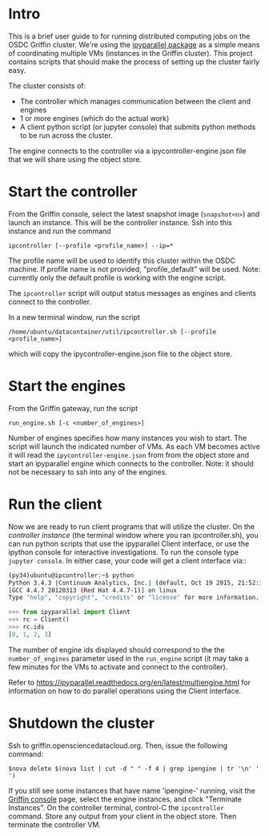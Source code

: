 # Intro

This is a brief user guide to for running distributed computing jobs on
the OSDC Griffin cluster.  We're using the [ipyparallel package](https://ipyparallel.readthedocs.org/en/latest/intro.html)
as a simple means of coordinating multiple VMs (instances in the Griffin cluster).
This project contains scripts that should make the process of setting up the cluster fairly easy.

The cluster consists of:

* The controller which manages communication between the client and engines
* 1 or more engines (which do the actual work)
* A client python script (or jupyter console) that submits python methods to be run across the cluster.

The engine connects to the controller via a ipycontroller-engine.json file that we will share using
the object store.

# Start the controller

From the Griffin console, select the latest snapshot image (`snapshot<n>`) and launch an instance.
This will be the controller instance.  Ssh into this instance and run the command

    ipcontroller [--profile <profile_name>] --ip=*

The profile name will be used to identify this
cluster within the OSDC machine.  If profile name is not provided, "profile_default" will be used.
Note: currently only the default profile is working with the engine script.

The `ipcontroller` script will output status messages as engines and clients connect to the controller.

In a new terminal window, run the script

    /home/ubuntu/datacontainer/util/ipcontroller.sh [--profile <profile_name>]

which will copy the ipycontroller-engine.json file to the object store.

# Start the engines

From the Griffin gateway, run the script

    run_engine.sh [-c <number_of_engines>]

Number of engines specifies how many instances you wish to start.  The script will launch the indicated number of VMs.  As each VM becomes active it will read the `ipycontroller-engine.json` from from the object store and start an ipyparallel engine which connects to the controller. Note: it should not be necessary to ssh into any of the engines.

# Run the client

Now we are ready to run client programs that will utilize the cluster.  On the *controller instance* (the
terminal window where you ran ipcontroller.sh), you can run python scripts that use the ipyparallel Client
interface, or use the ipython console for interactive investigations.
To run the console type ``jupyter console``.  In either case, your code will get a client interface via::
```bash
(py34)ubuntu@ipcontroller:~$ python
Python 3.4.3 |Continuum Analytics, Inc.| (default, Oct 19 2015, 21:52:17) 
[GCC 4.4.7 20120313 (Red Hat 4.4.7-1)] on linux
Type "help", "copyright", "credits" or "license" for more information.
```
```python
>>> from ipyparallel import Client
>>> rc = Client()
>>> rc.ids
[0, 1, 2, 3]
```

The number of engine ids displayed should correspond to the the `number_of_engines` parameter used in the
`run_engine` script  (it may take a few minutes for the VMs to activate and connect to the controller).

Refer to https://ipyparallel.readthedocs.org/en/latest/multiengine.html for information on how to do
parallel operations using the Client interface.

# Shutdown the cluster

Ssh to griffin.opensciencedatacloud.org. Then, issue the following command:
```
$nova delete $(nova list | cut -d " " -f 4 | grep ipengine | tr '\n' ' ')
```

If you still see some instances that have name 'ipengine-' running, 
visit the [Griffin console](https://www.opensciencedatacloud.org/project/instances/) page,
select the engine instances,
and click "Terminate Instances".
On the controller terminal, control-C the `ipcontroller` command.  Store any output from your client
in the object store. Then terminate the controller VM.
